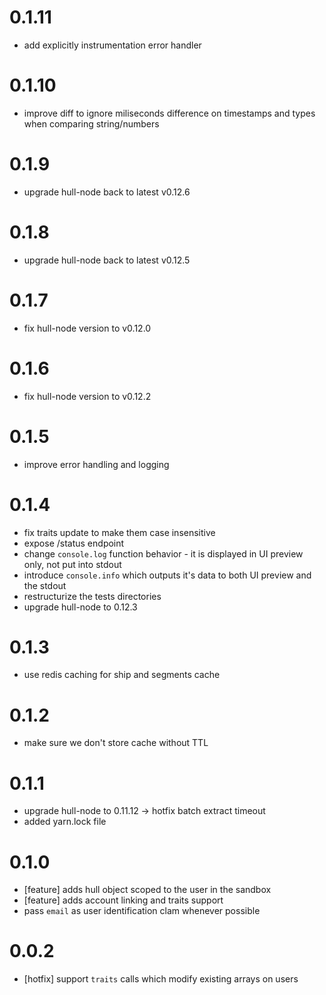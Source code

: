 # 0.1.11
- add explicitly instrumentation error handler

# 0.1.10
- improve diff to ignore miliseconds difference on timestamps and types when comparing string/numbers

# 0.1.9
- upgrade hull-node back to latest v0.12.6

# 0.1.8
- upgrade hull-node back to latest v0.12.5

# 0.1.7
- fix hull-node version to v0.12.0

# 0.1.6
- fix hull-node version to v0.12.2

# 0.1.5
- improve error handling and logging

# 0.1.4
- fix traits update to make them case insensitive
- expose /status endpoint
- change `console.log` function behavior - it is displayed in UI preview only, not put into stdout
- introduce `console.info` which outputs it's data to both UI preview and the stdout
- restructurize the tests directories
- upgrade hull-node to 0.12.3

# 0.1.3
- use redis caching for ship and segments cache

# 0.1.2
- make sure we don't store cache without TTL

# 0.1.1
- upgrade hull-node to 0.11.12 -> hotfix batch extract timeout
- added yarn.lock file

# 0.1.0
- [feature] adds hull object scoped to the user in the sandbox
- [feature] adds account linking and traits support
- pass `email` as user identification clam whenever possible

# 0.0.2
- [hotfix] support `traits` calls which modify existing arrays on users
